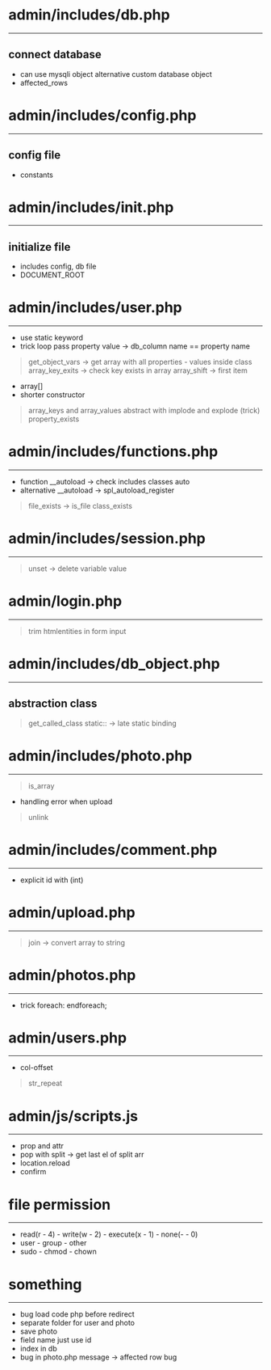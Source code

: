 # admin/includes/db.php
----------------------------------------------------------
## connect database
* can use mysqli object alternative custom database object
* affected_rows

# admin/includes/config.php
----------------------------------------------------------
## config file
* constants

# admin/includes/init.php
----------------------------------------------------------
## initialize file
* includes config, db file
* DOCUMENT_ROOT

# admin/includes/user.php
----------------------------------------------------------
* use static keyword
* trick loop pass property value -> db_column name == property name
> get_object_vars -> get array with all properties - values inside class
> array_key_exits -> check key exists in array
> array_shift -> first item
* array[]
* shorter constructor
> array_keys and array_values
> abstract with implode and explode (trick)
> property_exists


# admin/includes/functions.php
----------------------------------------------------------
* function __autoload -> check includes classes auto
* alternative __autoload -> spl_autoload_register
> file_exists -> is_file
> class_exists

# admin/includes/session.php
----------------------------------------------------------
> unset -> delete variable value

# admin/login.php
----------------------------------------------------------
> trim
> htmlentities in form input

# admin/includes/db_object.php
----------------------------------------------------------
## abstraction class
> get_called_class
> static:: -> late static binding

# admin/includes/photo.php
----------------------------------------------------------
> is_array
* handling error when upload
> unlink

# admin/includes/comment.php
----------------------------------------------------------
* explicit id with (int)

# admin/upload.php
----------------------------------------------------------
> join -> convert array to string

# admin/photos.php
----------------------------------------------------------
* trick foreach: endforeach;

# admin/users.php
----------------------------------------------------------
* col-offset
> str_repeat

# admin/js/scripts.js
----------------------------------------------------------
* prop and attr
* pop with split -> get last el of split arr
* location.reload
* confirm

# file permission
----------------------------------------------------------
* read(r - 4) - write(w - 2) - execute(x - 1) - none(- - 0)
* user - group - other
* sudo - chmod - chown

# something
----------------------------------------------------------
* bug load code php before redirect
* separate folder for user and photo
* save photo
* field name just use id
* index in db
* bug in photo.php message -> affected row bug